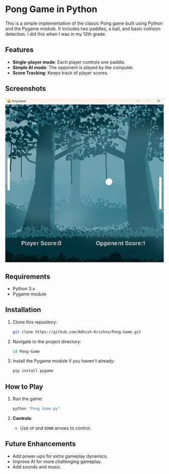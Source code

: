 
# Pong Game in Python

This is a simple implementation of the classic Pong game built using Python and the Pygame module. It includes two paddles, a ball, and basic collision detection. I did this when I was in my 12th grade.

## Features
- **Single-player mode**: Each player controls one paddle.
- **Simple AI mode**: The opponent is played by the computer.
- **Score Tracking**: Keeps track of player scores.

## Screenshots
<img src="PongGameScreenShot.png">

## Requirements
- Python 3.x
- Pygame module

## Installation

1. Clone this repository:
   ```bash
   git clone https://github.com/Adhish-Krishna/Pong-Game.git
   ```

2. Navigate to the project directory:
   ```bash
   cd Pong-Game
   ```

3. Install the Pygame module if you haven't already:
   ```bash
   pip install pygame
   ```

## How to Play

1. Run the game:
   ```bash
   python "Pong Game.py"
   ```

2. **Controls**:
   - Use `UP` and `DOWN` arrows to control.

## Future Enhancements
- Add power-ups for extra gameplay dynamics.
- Improve AI for more challenging gameplay.
- Add sounds and music.
